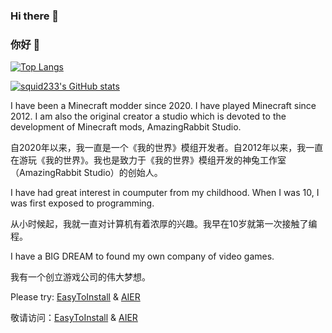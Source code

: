 ### Hi there 👋

### 你好 👋

[![Top Langs](https://github-readme-stats.vercel.app/api/top-langs/?username=ARMrAmzing&layout=compact&locale=cn&theme=vue)](https://github.com/anuraghazra/github-readme-stats)

[![squid233's GitHub stats](https://github-readme-stats.vercel.app/api?username=ARMrAmzing&count_private=true&show_icons=true&theme=vue)](https://github.com/anuraghazra/github-readme-stats)

I have been a Minecraft modder since 2020. I have played Minecraft since 2012. I am also the original creator a studio which is devoted to the development of Minecraft mods, AmazingRabbit Studio.

自2020年以来，我一直是一个《我的世界》模组开发者。自2012年以来，我一直在游玩《我的世界》。我也是致力于《我的世界》模组开发的神兔工作室（AmazingRabbit Studio）的创始人。

I have had great interest in coumputer from my childhood. When I was 10, I was first exposed to programming.

从小时候起，我就一直对计算机有着浓厚的兴趣。我早在10岁就第一次接触了编程。

I have a BIG DREAM to found my own company of video games.

我有一个创立游戏公司的伟大梦想。

Please try: [EasyToInstall](https://github.com/AmazingRabbit/EasyToInstall) & [AIER](https://github.com/AmazingRabbit/Anti-internal-Energy_Revolution)

敬请访问：[EasyToInstall](https://github.com/AmazingRabbit/EasyToInstall) & [AIER](https://github.com/AmazingRabbit/Anti-internal-Energy_Revolution)
